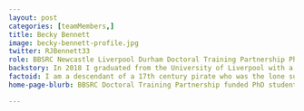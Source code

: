 ```yaml
---
layout: post
categories: [teamMembers,]
title: Becky Bennett
image: becky-bennett-profile.jpg
twitter: RJBennett33
role: BBSRC Newcastle Liverpool Durham Doctoral Training Partnership PhD student
backstory: In 2018 I graduated from the University of Liverpool with a First-Class Honours Degree in Microbiology where my Honours Project focussed on the genetic dissection of the desKR operon within Staphylococcus aureus. During my time at Liverpool I completed two Summer internships with Dr Malcolm Horsburgh. The first internship was investigating the competition between Staphylococci and its effects upon biofilm formation, in particular S. aureus and S. epidermidis. The second project was the production of a DesR SNP SH1000 S.aureus mutant. I received the Microbiology society’s “Microbiologist of the Year” award in 2017 and graduated with Microbiology prize in 2018. Upon graduating I accepted a BBSRC funded PhD position with Dr Kate Baker at the University of Liverpool within the Functional and Comparative Genomics department.
factoid: I am a descendant of a 17th century pirate who was the lone survivor of a shipwreck off the coast of Cuba. Argh!
home-page-blurb: BBSRC Doctoral Training Partnership funded PhD student

---
```

